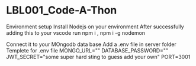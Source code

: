 # LBL001_Code-A-Thon

   Environment setup
   Install Nodejs on your environment
   After successfully adding this to your vscode run npm i , npm i -g nodemon


   Connect it to your MOngodb data base
   Add a .env file in server folder
    Templete for .env file
        MONGO_URL=""
       DATABASE_PASSWORD=""
       JWT_SECRET="some super hard sting to guess  add your own"
        PORT=3001
